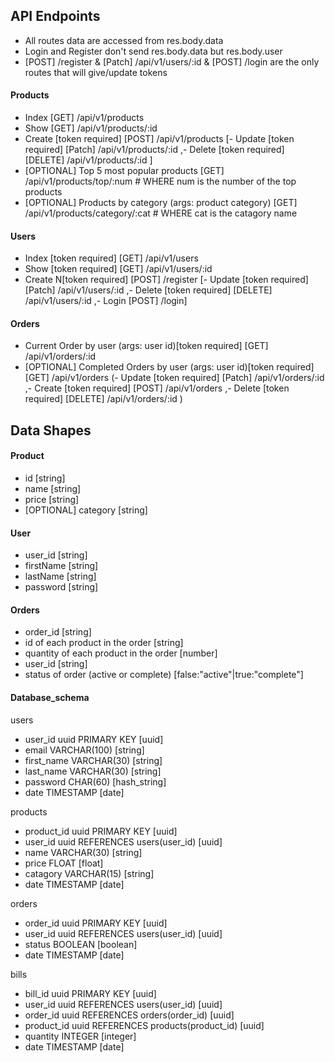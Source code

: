 ## API Endpoints

- All routes data are accessed from res.body.data
- Login and Register don't send res.body.data but res.body.user
- [POST] /register & [Patch] /api/v1/users/:id & [POST] /login are the only routes that will give/update tokens

#### Products

- Index [GET] /api/v1/products
- Show [GET] /api/v1/products/:id
- Create [token required] [POST] /api/v1/products
  [- Update [token required] [Patch] /api/v1/products/:id
  ,- Delete [token required] [DELETE] /api/v1/products/:id ]
- [OPTIONAL] Top 5 most popular products [GET] /api/v1/products/top/:num # WHERE num is the number of the top products
- [OPTIONAL] Products by category (args: product category) [GET] /api/v1/products/category/:cat # WHERE cat is the catagory name

#### Users

- Index [token required] [GET] /api/v1/users
- Show [token required] [GET] /api/v1/users/:id
- Create N[token required] [POST] /register
  [- Update [token required] [Patch] /api/v1/users/:id
  ,- Delete [token required] [DELETE] /api/v1/users/:id
  ,- Login [POST] /login]

#### Orders

- Current Order by user (args: user id)[token required] [GET] /api/v1/orders/:id
- [OPTIONAL] Completed Orders by user (args: user id)[token required] [GET] /api/v1/orders
  (- Update [token required] [Patch] /api/v1/orders/:id
  ,- Create [token required] [POST] /api/v1/orders
  ,- Delete [token required] [DELETE] /api/v1/orders/:id )

## Data Shapes

#### Product

- id [string]
- name [string]
- price [string]
- [OPTIONAL] category [string]

#### User

- user_id [string]
- firstName [string]
- lastName [string]
- password [string]

#### Orders

- order_id [string]
- id of each product in the order [string]
- quantity of each product in the order [number]
- user_id [string]
- status of order (active or complete) [false:"active"|true:"complete"]


#### Database_schema 
users
- user_id uuid PRIMARY KEY [uuid]
- email VARCHAR(100) [string]
- first_name VARCHAR(30) [string]
- last_name VARCHAR(30) [string]
- password CHAR(60) [hash_string]
- date TIMESTAMP [date]

products
- product_id uuid PRIMARY KEY [uuid]
- user_id uuid REFERENCES users(user_id) [uuid]
- name VARCHAR(30) [string]
- price FLOAT [float]
- catagory VARCHAR(15) [string]
- date TIMESTAMP [date]

orders
- order_id uuid PRIMARY KEY [uuid]
- user_id uuid REFERENCES users(user_id) [uuid]
- status BOOLEAN [boolean]
- date TIMESTAMP [date]

bills
- bill_id uuid PRIMARY KEY [uuid]
- user_id uuid REFERENCES users(user_id) [uuid]
- order_id uuid REFERENCES orders(order_id) [uuid]
- product_id uuid REFERENCES products(product_id) [uuid]
- quantity INTEGER [integer]
- date TIMESTAMP [date]
